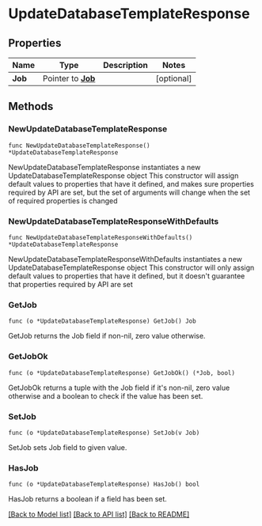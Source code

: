 # UpdateDatabaseTemplateResponse

## Properties

Name | Type | Description | Notes
------------ | ------------- | ------------- | -------------
**Job** | Pointer to [**Job**](Job.md) |  | [optional] 

## Methods

### NewUpdateDatabaseTemplateResponse

`func NewUpdateDatabaseTemplateResponse() *UpdateDatabaseTemplateResponse`

NewUpdateDatabaseTemplateResponse instantiates a new UpdateDatabaseTemplateResponse object
This constructor will assign default values to properties that have it defined,
and makes sure properties required by API are set, but the set of arguments
will change when the set of required properties is changed

### NewUpdateDatabaseTemplateResponseWithDefaults

`func NewUpdateDatabaseTemplateResponseWithDefaults() *UpdateDatabaseTemplateResponse`

NewUpdateDatabaseTemplateResponseWithDefaults instantiates a new UpdateDatabaseTemplateResponse object
This constructor will only assign default values to properties that have it defined,
but it doesn't guarantee that properties required by API are set

### GetJob

`func (o *UpdateDatabaseTemplateResponse) GetJob() Job`

GetJob returns the Job field if non-nil, zero value otherwise.

### GetJobOk

`func (o *UpdateDatabaseTemplateResponse) GetJobOk() (*Job, bool)`

GetJobOk returns a tuple with the Job field if it's non-nil, zero value otherwise
and a boolean to check if the value has been set.

### SetJob

`func (o *UpdateDatabaseTemplateResponse) SetJob(v Job)`

SetJob sets Job field to given value.

### HasJob

`func (o *UpdateDatabaseTemplateResponse) HasJob() bool`

HasJob returns a boolean if a field has been set.


[[Back to Model list]](../README.md#documentation-for-models) [[Back to API list]](../README.md#documentation-for-api-endpoints) [[Back to README]](../README.md)



